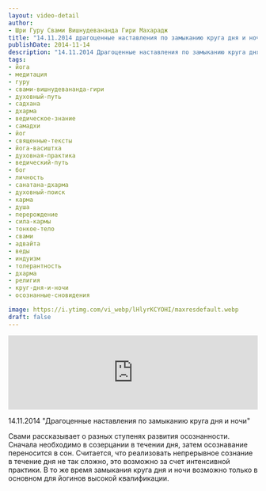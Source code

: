 ```yaml
---
layout: video-detail
author:
- Шри Гуру Свами Вишнудевананда Гири Махарадж
title: "14.11.2014 драгоценные наставления по замыканию круга дня и ночи"
publishDate: 2014-11-14
description: "14.11.2014 Драгоценные наставления по замыканию круга дня и ночи  Свами рассказывает о разных ступенях развития осознанности. Сначала необходимо в созерцании в течении дня, затем осознавание переносится в сон. Считается, что реализовать непрерывно"
tags: 
- йога
- медитация
- гуру
- свами-вишнудевананда-гири
- духовный-путь
- садхана
- дхарма
- ведическое-знание
- самадхи
- йог
- священные-тексты
- йога-васиштха
- духовная-практика
- ведический-путь
- бог
- личность
- санатана-дхарма
- духовный-поиск
- карма
- душа
- перерождение
- сила-кармы
- тонкое-тело
- свами
- адвайта
- веды
- индуизм
- толерантность
- дхарма
- религия
- круг-дня-и-ночи
- осознанные-сновидения

image: https://i.ytimg.com/vi_webp/lHlyrKCYOHI/maxresdefault.webp
draft: false
---
```


<iframe width="100%" src="https://www.youtube.com/embed/lHlyrKCYOHI" frameborder="0" allowfullscreen=""></iframe> 

 14.11.2014 "Драгоценные наставления по замыканию круга дня и ночи"

 Свами рассказывает о разных ступенях развития осознанности. Сначала необходимо в созерцании в течении дня, затем осознавание переносится в сон. Считается, что реализовать непрерывное сознание в течение дня не так сложно, это возможно за счет интенсивной практики. В то же время замыкания круга дня и ночи возможно только в основном для йогинов высокой квалификации.  

  

 